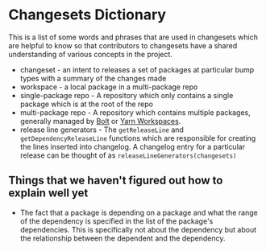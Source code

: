 # Changesets Dictionary

This is a list of some words and phrases that are used in changesets which are helpful to know so that contributors to changesets have a shared understanding of various concepts in the project.

- changeset - an intent to releases a set of packages at particular bump types with a summary of the changes made
- workspace - a local package in a multi-package repo
- single-package repo - A repository which only contains a single package which is at the root of the repo
- multi-package repo - A repository which contains multiple packages, generally managed by [Bolt](https://github.com/boltpkg/bolt) or [Yarn Workspaces](https://yarnpkg.com/lang/en/docs/workspaces/).
- release line generators - The `getReleaseLine` and `getDependencyReleaseLine` functions which are responsible for creating the lines inserted into changelog. A changelog entry for a particular release can be thought of as `releaseLineGenerators(changesets)`

## Things that we haven't figured out how to explain well yet

- The fact that a package is depending on a package and what the range of the dependency is specified in the list of the package's dependencies. This is specifically not about the dependency but about the relationship between the dependent and the dependency.
